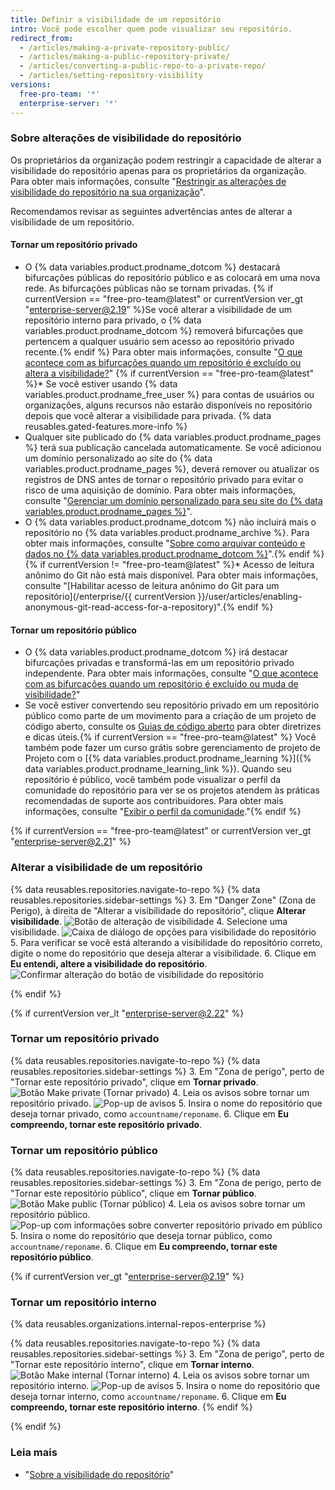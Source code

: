 ```yaml
---
title: Definir a visibilidade de um repositório
intro: Você pode escolher quem pode visualizar seu repositório.
redirect_from:
  - /articles/making-a-private-repository-public/
  - /articles/making-a-public-repository-private/
  - /articles/converting-a-public-repo-to-a-private-repo/
  - /articles/setting-repository-visibility
versions:
  free-pro-team: '*'
  enterprise-server: '*'
---
```


### Sobre alterações de visibilidade do repositório

Os proprietários da organização podem restringir a capacidade de alterar a visibilidade do repositório apenas para os proprietários da organização. Para obter mais informações, consulte "[Restringir as alterações de visibilidade do repositório na sua organização](/github/setting-up-and-managing-organizations-and-teams/restricting-repository-visibility-changes-in-your-organization)".

Recomendamos revisar as seguintes advertências antes de alterar a visibilidade de um repositório.

#### Tornar um repositório privado

   * O {% data variables.product.prodname_dotcom %} destacará bifurcações públicas do repositório público e as colocará em uma nova rede. As bifurcações públicas não se tornam privadas. {% if currentVersion == "free-pro-team@latest" or currentVersion ver_gt "enterprise-server@2.19" %}Se você alterar a visibilidade de um repositório interno para privado, o {% data variables.product.prodname_dotcom %} removerá bifurcações que pertencem a qualquer usuário sem acesso ao repositório privado recente.{% endif %} Para obter mais informações, consulte "[O que acontece com as bifurcações quando um repositório é excluído ou altera a visibilidade?](/articles/what-happens-to-forks-when-a-repository-is-deleted-or-changes-visibility#changing-a-public-repository-to-a-private-repository)"
   {% if currentVersion == "free-pro-team@latest" %}* Se você estiver usando {% data variables.product.prodname_free_user %} para contas de usuários ou organizações, alguns recursos não estarão disponíveis no repositório depois que você alterar a visibilidade para privada. {% data reusables.gated-features.more-info %}
   * Qualquer site publicado do {% data variables.product.prodname_pages %} terá sua publicação cancelada automaticamente. Se você adicionou um domínio personalizado ao site do {% data variables.product.prodname_pages %}, deverá remover ou atualizar os registros de DNS antes de tornar o repositório privado para evitar o risco de uma aquisição de domínio. Para obter mais informações, consulte "[Gerenciar um domínio personalizado para seu site do {% data variables.product.prodname_pages %}](/articles/managing-a-custom-domain-for-your-github-pages-site)".
   * O {% data variables.product.prodname_dotcom %} não incluirá mais o repositório no {% data variables.product.prodname_archive %}. Para obter mais informações, consulte "[Sobre como arquivar conteúdo e dados no {% data variables.product.prodname_dotcom %}](/github/creating-cloning-and-archiving-repositories/about-archiving-content-and-data-on-github#about-the-github-archive-program)".{% endif %}
   {% if currentVersion != "free-pro-team@latest" %}* Acesso de leitura anônimo do Git não está mais disponível. Para obter mais informações, consulte "[Habilitar acesso de leitura anônimo do Git para um repositório](/enterprise/{{ currentVersion }}/user/articles/enabling-anonymous-git-read-access-for-a-repository)".{% endif %}

#### Tornar um repositório público

   * O {% data variables.product.prodname_dotcom %} irá destacar bifurcações privadas e transformá-las em um repositório privado independente. Para obter mais informações, consulte "[O que acontece com as bifurcações quando um repositório é excluído ou muda de visibilidade?](/articles/what-happens-to-forks-when-a-repository-is-deleted-or-changes-visibility#changing-a-private-repository-to-a-public-repository)"
   * Se você estiver convertendo seu repositório privado em um repositório público como parte de um movimento para a criação de um projeto de código aberto, consulte os [Guias de código aberto](http://opensource.guide) para obter diretrizes e dicas úteis.{% if currentVersion == "free-pro-team@latest" %} Você também pode fazer um curso grátis sobre gerenciamento de projeto de Projeto com o [{% data variables.product.prodname_learning %}]({% data variables.product.prodname_learning_link %}). Quando seu repositório é público, você também pode visualizar o perfil da comunidade do repositório para ver se os projetos atendem às práticas recomendadas de suporte aos contribuidores. Para obter mais informações, consulte "[Exibir o perfil da comunidade](/articles/viewing-your-community-profile)."{% endif %}

{% if currentVersion == "free-pro-team@latest" or currentVersion ver_gt "enterprise-server@2.21" %}

### Alterar a visibilidade de um repositório

{% data reusables.repositories.navigate-to-repo %}
{% data reusables.repositories.sidebar-settings %}
3. Em "Danger Zone" (Zona de Perigo), à direita de "Alterar a visibilidade do repositório", clique **Alterar visibilidade**. ![Botão de alteração de visibilidade](/assets/images/help/repository/repo-change-vis.png)
4. Selecione uma visibilidade. ![Caixa de diálogo de opções para visibilidade do repositório](/assets/images/help/repository/repo-change-select.png)
5. Para verificar se você está alterando a visibilidade do repositório correto, digite o nome do repositório que deseja alterar a visibilidade.
6. Clique em **Eu entendi, altere a visibilidade do repositório**. ![Confirmar alteração do botão de visibilidade do repositório](/assets/images/help/repository/repo-change-confirm.png)

{% endif %}

{% if currentVersion ver_lt "enterprise-server@2.22" %}

### Tornar um repositório privado

{% data reusables.repositories.navigate-to-repo %}
{% data reusables.repositories.sidebar-settings %}
3. Em "Zona de perigo", perto de "Tornar este repositório privado", clique em **Tornar privado**. ![Botão Make private (Tornar privado)](/assets/images/help/repository/repo-makeprivate.png)
4. Leia os avisos sobre tornar um repositório privado. ![Pop-up de avisos](/assets/images/help/repository/repo-privateconfirm.png)
5. Insira o nome do repositório que deseja tornar privado, como `accountname/reponame`.
6. Clique em **Eu compreendo, tornar este repositório privado**.

### Tornar um repositório público

{% data reusables.repositories.navigate-to-repo %}
{% data reusables.repositories.sidebar-settings %}
3. Em "Zona de perigo, perto de "Tornar este repositório público", clique em **Tornar público**. ![Botão Make public (Tornar público)](/assets/images/help/repository/repo-makepublic.png)
4. Leia os avisos sobre tornar um repositório público. ![Pop-up com informações sobre converter repositório privado em público](/assets/images/help/repository/repo-publicconfirm.png)
5. Insira o nome do repositório que deseja tornar público, como `accountname/reponame`.
6. Clique em **Eu compreendo, tornar este repositório público**.

{% if currentVersion ver_gt "enterprise-server@2.19" %}
### Tornar um repositório interno

{% data reusables.organizations.internal-repos-enterprise %}

{% data reusables.repositories.navigate-to-repo %}
{% data reusables.repositories.sidebar-settings %}
3. Em "Zona de perigo", perto de "Tornar este repositório interno", clique em **Tornar interno**. ![Botão Make internal (Tornar interno)](/assets/images/help/repository/repo-makeinternal.png)
4. Leia os avisos sobre tornar um repositório interno. ![Pop-up de avisos](/assets/images/help/repository/repo-internalconfirm.png)
5. Insira o nome do repositório que deseja tornar interno, como `accountname/reponame`.
6. Clique em **Eu compreendo, tornar este repositório interno**.
{% endif %}

{% endif %}

### Leia mais
- "[Sobre a visibilidade do repositório](/github/creating-cloning-and-archiving-repositories/about-repository-visibility)"
